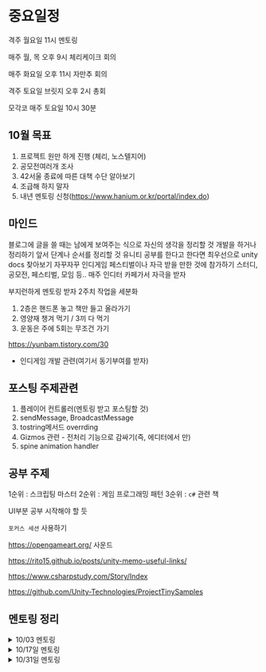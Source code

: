 # 중요일정

격주 월요일 11시 멘토링

매주 월, 목 오후 9시 체리케이크 회의

매주 화요일 오후 11시 자만추 회의

격주 토요일 브릿지 오후 2시 총회

모각코 매주 토요일 10시 30분

## 10월 목표  

1. 프로젝트 원만 하게 진행 (체리, 노스텔지어)
2. 공모전여러개 조사
3. 42서울 종료에 따른 대책 수단 알아보기
4. 조급해 하지 말자
5. 내년 멘토링 신청(https://www.hanium.or.kr/portal/index.do)

## 마인드

블로그에 글을 쓸 때는 남에게 보여주는 식으로 자신의 생각을 정리할 것
개발을 하거나 정리하기 앞서 단계나 순서를 정리할 것
유니티 공부를 한다고 한다면 최우선으로 unity docs 찾아보기
자꾸자꾸 인디게임 페스티벌이나 자극 받을 만한 것에 참가하기
스터디, 공모전, 페스티벌, 모임 등..
매주 인디터 카페가서 자극을 받자

부지런하게 멘토링 받자
2주치 작업을 세분화

1. 2층은 핸드폰 놓고 책만 들고 올라가기
2. 영양재 챙겨 먹기 / 3끼 다 먹기
3. 운동은 주에 5회는 무조건 가기

https://yunbam.tistory.com/30
- 인디게임 개발 관련(여기서 동기부여를 받자)

## 포스팅 주제관련  

1. 플레이어 컨트롤러(멘토링 받고 포스팅할 것)
2. sendMessage, BroadcastMessage
3. tostring메서드 overrding
4. Gizmos 관련 - 전처리 기능으로 감싸기(즉, 에디터에서 만)
5. spine animation handler

## 공부 주제

1순위 : 스크립팅 마스터
2순위 : 게임 프로그래밍 패턴
3순위 : `c#` 관련 책

UI부분 공부 시작해야 할 듯

`포커스 세션` 사용하기

https://opengameart.org/
사운드

https://rito15.github.io/posts/unity-memo-useful-links/

https://www.csharpstudy.com/Story/Index

https://github.com/Unity-Technologies/ProjectTinySamples

## 멘토링 정리

<details>
<summary>10/03 멘토링</summary>
<div markdown="1">
 
일정 정리 기법에 대한 체크
-> 완료 조건을 적어야 한다.

프로젝트 관리 기법, 기술 적인 내용에 대해 개인적으로 멘토링 한다고 하고
같이 프로젝트 진행하는 팀원에 공유

특정 팀원의 작업 진행이 안되는 문제
그 팀원에게 작업 기한을 정하게 하고 다른 팀원이 열심히 하고 있다는 걸 부각시켜서 부끄러움을 느끼게 하는 방식으로 따라오게 만들면 좋음

블로그 글과 to do list 관리하는 걸 분리해서 to do list를 issues 쪽에 따로 적어 보는 걸 추천

프로젝트 repository는 private이므로 새롭게 public repository를 생성하고 거기서 discussions를 통해 멘토링 기록 및 질문/답변 진행하는 방식으로 진행
  
멘토링 진행에 대해 지속적으로 얘기하면서 해보고 싶다

</div>
</details>

<details>
<summary>10/17일 멘토링 </summary>
<div markdown="1">

자만추 - json 파일로 파싱 생각해보가(class로 관리된다면 json파일로 관리하는게 좋아보임)  

project 보드 공부 - 이슈를 프로젝트를 링크로 연결  
* 이슈에 자동으로 연결되기 때문에 진행중인 프로젝트 관리가 쉬움(jira느낌)

애자일 회고 참고 팀원과 2주간 기록정해놓고 한다면 좋은 방식  
팀원과 1달간 애자일 방식으로 진행한다면 작업 속도가 나오기 때문에 마감일을 정할 수 있다.

지금 내가 어디까지 모르는지 다시 작성해보고 알고 모르고를 확실하게 할 것
하지만 내가 모른다고 해서 꼭 알아야 할 필요까지는 없다 -> 현재 필요한 지식만 습관적으로 사용해보고 이후에 궁금하다면 알아볼 것

코드에 응집도 와 결합도  
코드를 리펙토링한다면 응집도, 결합도를 생각해서 
  
</div>
</details>


<details>
<summary>10/31일 멘토링 </summary>
<div markdown="1">

팀 프로젝트를 진행하면서 목표를 설정함에 있어서 근본적인 이해가 필요하다.  
프로젝트뿐만 아니라 일상적인 생활에서도 `이해`가 필요하다.  

2주 작업이 끝나고 빌드를 해본 뒤 리뷰해보는 시간이 필요..!  

기업에서 사용하는 방법인 데브옵스, CICD기술을 사용함  

> 데브옵스(DevOps)는 소프트웨어의 개발(Development)과 운영(Operations)의 합성어  

즉, 어느 정도 애자일 방식을 띄고 있다.  

Unity에서 jsonUtily의 기능은 array를 인식하지 못하기 때문에 클래스로 한번 더 매핑을 해줘야 한다.  

githun action에 대해서 알아보자

unity에서 지원하는 Smart merge는 같은 씬의 충돌을 어느정도 막아준다.

</div>
</details>
